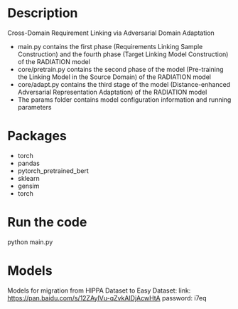 # Description
Cross-Domain Requirement Linking via Adversarial Domain Adaptation

- main.py contains the first phase (Requirements Linking Sample Construction) and the fourth phase (Target Linking Model Construction) of the RADIATION model
- core/pretrain.py contains the second phase of the model (Pre-training the Linking Model in the Source Domain) of the RADIATION model
- core/adapt.py contains the third stage of the model (Distance-enhanced Adversarial Representation Adaptation) of the RADIATION model
- The params folder contains model configuration information and running parameters

# Packages
- torch
- pandas
- pytorch_pretrained_bert
- sklearn
- gensim
- torch

# Run the code
python main.py 

# Models
Models for migration from HIPPA Dataset to Easy Dataset:
link: https://pan.baidu.com/s/12ZAyIVu-qZvkAIDjAcwHtA password: i7eq 




